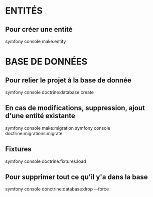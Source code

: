 # ENTITÉS

## Pour créer une entité
symfony console make:entity


# BASE DE DONNÉES

## Pour relier le projet à la base de donnée
symfony console doctrine:database:create

## En cas de modifications, suppression, ajout d'une entité existante
symfony console make:migration
symfony console doctrine:migrations:migrate

## Fixtures
symfony console doctrine:fixtures:load

## Pour supprimer tout ce qu'il y'a dans la base
symfony console donctrine:database:drop --force